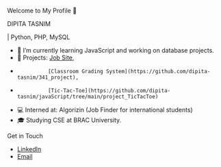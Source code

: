Welcome to My Profile 👋

DIPITA TASNIM

| Python, PHP, MySQL

- 🌱 I’m currently learning JavaScript and working on database projects.
- 🔭 Projects: [Job Site](https://github.com/dipita-tasnim/370_Project),
-               [Classroom Grading System](https://github.com/dipita-tasnim/341_project),
-               [Tic-Tac-Toe](https://github.com/dipita-tasnim/javaScript/tree/main/project_TicTacToe)
- 💻 Interned at: Algorizin (Job Finder for international students)
- 🎓 Studying CSE at BRAC University.

 Get in Touch
- [LinkedIn](https://www.linkedin.com/in/dipita-tasnim/)
- [Email](tasnim.dipita@gmail.com)

